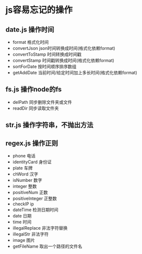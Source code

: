 # js容易忘记的操作

## date.js 操作时间
* format 格式化时间
* convertJson json时间转换成时间(格式化依赖format)
* convertToStamp 时间转换成时间戳
* convertStamp 时间戳转换成时间(格式化依赖format)
* sortForDate 按时间顺序排序数组
* getAddDate 当前时间/给定时间加上多长时间(格式化依赖format)

## fs.js 操作node的fs
* delPath 同步删除文件夹或文件
* readDir 同步读取文件夹

## str.js 操作字符串，不抛出方法

## regex.js 操作正则
* phone 电话
* identityCard 身份证
* plate 车牌
* chWord 汉字
* isNumber 数字
* integer 整数
* positiveNum 正数
* positiveInteger 正整数
* checkIP ip
* dateTime 检测日期时间
* date 日期
* time 时间
* illegalReplace 非法字符替换
* illegalStr 非法字符
* image 图片
* getFileName 取出一个路径的文件名
